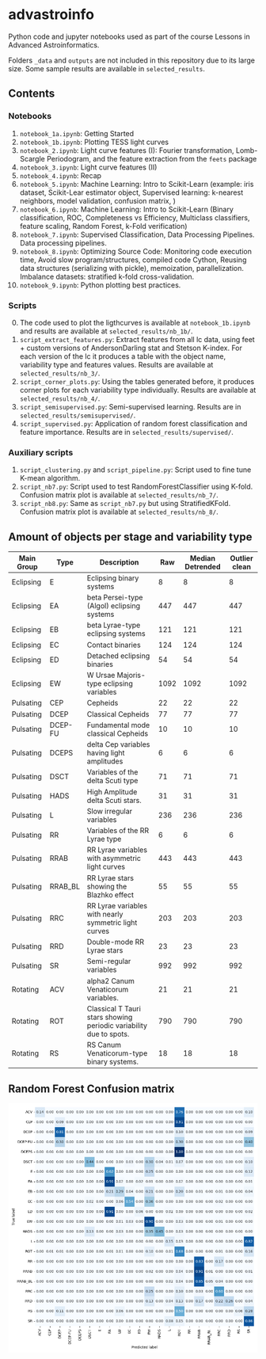 # advastroinfo

Python code and jupyter notebooks used as part of the course Lessons in Advanced Astroinformatics.

Folders `_data` and `outputs` are not included in this repository due to its large size. Some sample results are available in `selected_results`.

## Contents

### Notebooks
1. `notebook_1a.ipynb`: Getting Started
2. `notebook_1b.ipynb`: Plotting TESS light curves
3. `notebook_2.ipynb`: Light curve features (I): Fourier transformation, Lomb-Scargle Periodogram, and the feature extraction from the `feets` package
4. `notebook_3.ipynb`: Light curve features (II)
5. `notebook_4.ipynb`: Recap
6. `notebook_5.ipynb`: Machine Learning: Intro to Scikit-Learn (example: iris dataset, Scikit-Lear estimator object, Supervised learning: k-nearest neighbors, model validation, confusion matrix, )
7. `notebook_6.ipynb`: Machine Learning: Intro to Scikit-Learn (Binary classification, ROC, Completeness vs Efficiency, Multiclass classifiers, feature scaling, Random Forest, k-Fold verification)
8. `notebook_7.ipynb`: Supervised Classification, Data Processing Pipelines. Data processing pipelines.
9. `notebook_8.ipynb`: Optimizing Source Code: Monitoring code execution time, Avoid slow program/structures, compiled code Cython, Reusing data structures (serializing with pickle), memoization, parallelization.  Imbalance datasets: stratified k-fold cross-validation.
10. `notebook_9.ipynb`: Python plotting best practices.



### Scripts
0. The code used to plot the ligthcurves is available at `notebook_1b.ipynb` and results are available at `selected_results/nb_1b/`.
1. `script_extract_features.py`: Extract features from all lc data, using feet + custom versions of AndersonDarling stat and Stetson K-index. For each version of the lc it produces a table with the object name, variability type and features values. Results are available at `selected_results/nb_3/`.
2. `script_corner_plots.py`: Using the tables generated before, it produces corner plots for each variability type individually. Results are available at `selected_results/nb_4/`.
3. `script_semisupervised.py`: Semi-supervised learning. Results are in `selected_results/semisupervised/`.
4. `script_supervised.py`: Application of random forest classification and feature importance. Results are in `selected_results/supervised/`.


### Auxiliary scripts
1. `script_clustering.py` and `script_pipeline.py`: Script used to fine tune K-mean algorithm.
2. `script_nb7.py`: Script used to test RandomForestClassifier using K-fold. Confusion matrix plot is available at  `selected_results/nb_7/`.
3. `script_nb8.py`: Same as `script_nb7.py` but using StratifiedKFold. Confusion matrix plot is available at  `selected_results/nb_8/`.



## Amount of objects per stage and variability type

| Main Group | Type    | Description                                                        | Raw  | Median Detrended | Outlier clean |
|------------|---------|--------------------------------------------------------------------|------|------------------|---------------|
| Eclipsing  | E       | Eclipsing binary systems                                           |    8 |                8 |             8 |
| Eclipsing  | EA      | beta Persei-type (Algol) eclipsing systems                         |  447 |              447 |           447 |
| Eclipsing  | EB      | beta Lyrae-type eclipsing systems                                  |  121 |              121 |           121 |
| Eclipsing  | EC      | Contact binaries                                                   |  124 |              124 |           124 |
| Eclipsing  | ED      | Detached eclipsing binaries                                        |   54 |               54 |            54 |
| Eclipsing  | EW      | W Ursae Majoris-type eclipsing variables                           | 1092 |             1092 |          1092 |
| Pulsating  | CEP     | Cepheids                                                           |   22 |               22 |            22 |
| Pulsating  | DCEP    | Classical Cepheids                                                 |   77 |               77 |            77 |
| Pulsating  | DCEP-FU | Fundamental mode classical Cepheids                                |   10 |               10 |            10 |
| Pulsating  | DCEPS   | delta Cep variables having light amplitudes                        |    6 |                6 |             6 |
| Pulsating  | DSCT    | Variables of the delta Scuti type                                  |   71 |               71 |            71 |
| Pulsating  | HADS    | High Amplitude delta Scuti stars.                                  |   31 |               31 |            31 |
| Pulsating  | L       | Slow irregular variables                                           |  236 |              236 |           236 |
| Pulsating  | RR      | Variables of the RR Lyrae type                                     |    6 |                6 |             6 |
| Pulsating  | RRAB    | RR Lyrae variables with asymmetric light curves                    |  443 |              443 |           443 |
| Pulsating  | RRAB_BL | RR Lyrae stars showing the Blazhko effect                          |   55 |               55 |            55 |
| Pulsating  | RRC     | RR Lyrae variables with nearly symmetric light curves              |  203 |              203 |           203 |
| Pulsating  | RRD     | Double-mode RR Lyrae stars                                         |   23 |               23 |            23 |
| Pulsating  | SR      | Semi-regular variables                                             |  992 |              992 |           992 |
| Rotating   | ACV     | alpha2 Canum Venaticorum variables.                                |   21 |               21 |            21 |
| Rotating   | ROT     | Classical T Tauri stars showing periodic variability due to spots. |  790 |              790 |           790 |
| Rotating   | RS      | RS Canum Venaticorum-type binary systems.                          |   18 |               18 |            18 |

## Random Forest Confusion matrix

![Confusion matrix](selected_results/supervised/CM_StratifiedKFold.png "Confusion matrix")